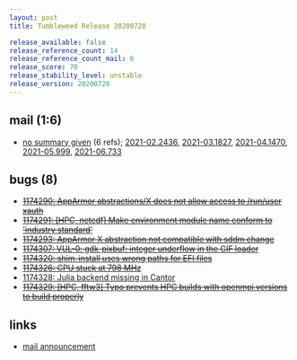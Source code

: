 ```yaml
---
layout: post
title: Tumbleweed Release 20200720

release_available: false
release_reference_count: 14
release_reference_count_mail: 6
release_score: 70
release_stability_level: unstable
release_version: 20200720
---
```


## mail (1:6)

- [no summary given](https://github.com/boombatower/tumbleweed-review/issues/10) (6 refs); [2021-02.2436](https://github.com/boombatower/tumbleweed-review/issues/10), [2021-03.1827](https://github.com/boombatower/tumbleweed-review/issues/10), [2021-04.1470](https://github.com/boombatower/tumbleweed-review/issues/10), [2021-05.999](https://github.com/boombatower/tumbleweed-review/issues/10), [2021-06.733](https://github.com/boombatower/tumbleweed-review/issues/10)

## bugs (8)

<!--more-->

- ~~[1174290: AppArmor abstractions/X does not allow access to /run/user xauth](https://bugzilla.opensuse.org/show_bug.cgi?id=1174290)~~
- ~~[1174291: \[HPC, netcdf\] Make environment module name conform to 'industry standard'](https://bugzilla.opensuse.org/show_bug.cgi?id=1174291)~~
- ~~[1174293: AppArmor X abstraction not compatible with sddm change](https://bugzilla.opensuse.org/show_bug.cgi?id=1174293)~~
- ~~[1174307: VUL-0: gdk-pixbuf: integer underflow in the GIF loader](https://bugzilla.opensuse.org/show_bug.cgi?id=1174307)~~
- ~~[1174320: shim-install uses wrong paths for EFI files](https://bugzilla.opensuse.org/show_bug.cgi?id=1174320)~~
- ~~[1174326: CPU stuck at 798 MHz](https://bugzilla.opensuse.org/show_bug.cgi?id=1174326)~~
- [1174328: Julia backend missing in Cantor](https://bugzilla.opensuse.org/show_bug.cgi?id=1174328)
- ~~[1174329: \[HPC, fftw3\] Typo prevents HPC builds with openmpi versions to build properly](https://bugzilla.opensuse.org/show_bug.cgi?id=1174329)~~



## links

- [mail announcement](https://github.com/boombatower/tumbleweed-review/issues/10)
